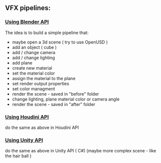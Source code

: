 ## VFX pipelines:
### [Using Blender API](https://docs.blender.org/api/current/index.html)

The idea is to build a simple pipeline that:
- maybe open a 3d scene ( try to use OpenUSD )
- add an object ( cube )
- add / change camera
- add /  change lighting
- add plane
- create new material
- set the material color
- assign the material to the plane
- set render output properties
- set color managment
- render the scene - saved in "before" folder
- change lighting, plane material color or camera angle
- render the scene - saved in "after" folder

### [Using Houdini API](https://www.sidefx.com/docs/houdini/hom/hou/index.html) 

do the same as above in Houdini API

### [Using Unity API](https://docs.unity3d.com/ScriptReference/)
do the same as above in Unity API ( C#)
(maybe more complex scene - like the hair ball )
